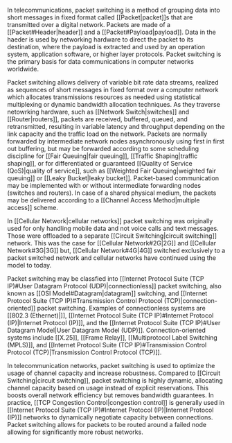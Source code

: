 
In telecommunications, packet switching is a method of grouping data into short messages in fixed format called [[Packet|packet]]s that are transmitted over a digital network. Packets are made of a [[Packet#Header|header]] and a [[Packet#Payload|payload]]. Data in the haeder is used by networking hardware to direct the packet to its destination, where the payload is extracted and used by an operation system, application software, or higher layer protocols. Packet switching is the primary basis for data communications in computer networks worldwide. 

Packet switching allows delivery of variable bit rate data streams, realized as sequences of short messages in fixed format over a computer network which allocates transmissions resources as needed using statistical multiplexing or dynamic bandwidth allocation techniques. As they traverse netowrking hardware, such as [[Network Switch|switches]] and [[Router|routers]], packets are received, buffered, queued, and retransmitted, resulting in variable latency and throughput depending on the link capacity and the traffic load on the network. Packets are normally forwarded by intermediate network nodes asynchronously using first in first out buffering, but may be forwarded according to some scheduling discipline for [[Fair Queuing|fair queuing]], [[Traffic Shaping|traffic shaping]], or for differentiated or guaranteed [[Quality of Service (QoS)|quality of service]], such as [[Weighted Fair Queuing|weighted fair queuing]] or [[Leaky Bucket|leaky bucket]]. Packet-based communication may be implemented with or without intermediate forwarding nodes (switches and routers). In case of a shared physical medium, the packets may be delivered according to a [[Channel Access Method|multiple access]] scheme.

In [[Cellular Network|cellular networks]] packet switching was originally used for only handling mobile data and not voice calls and text messages. Those were offloaded to a separate [[Circuit Switching|circuit switching]] network. This was the case for [[Cellular Network#2G|2G]] and [[Cellular Network#3G|3G]] but, [[Cellular Network#4G|4G]] switched exclusively to a packet switched network and cellular networks have continued using the model to today.

Packet switching may be classfied into [[Internet Protocol Suite (TCP IP)#User Datagram Protocol (UDP)|connectionless]] packet switching, also known as [[OSI Model#Datagram|datagram]] switching, and [[Internet Protocol Suite (TCP IP)#Transmission Control Protocol (TCP)|connection-oriented]] packet switching. Examples of connectionless systems are [[802.3 (Ethernet)|]], [[Internet Protocol Suite (TCP IP)#Internet Protocol (IP)|Internet Protocol (IP)]], and the [[Internet Protocol Suite (TCP IP)#User Datagram Model|User Datagram Model (UDP)]]. Connection-oriented systems include [[X.25]], [[Frame Relay]], [[Multiprotocol Label Switching (MPLS)]], and [[Internet Protocol Suite (TCP IP)#Transmission Control Protocol (TCP)|Transmission Control Protocol (TCP)]].

In telecommunication networks, packet switching is used to optimize the usage of channel capacity and increase robustness. Compared to [[Circuit Switching|circuit switching]], packet switching is highly dynamic, allocating channel capacity based on usage instead of explicit reservations. This boosts overall network efficiency but removes bandwidth guarantees. In practice, [[TCP Congestion Control|congestion control]] is generally used in [[Internet Protocol Suite (TCP IP)#Internet Protocol (IP)|Internet Protocol (IP)]] networks to dynamically negotiate capacity between connections. Packet switching allows for packets to be routed around a failed node allowing for significantly more robust networks.

